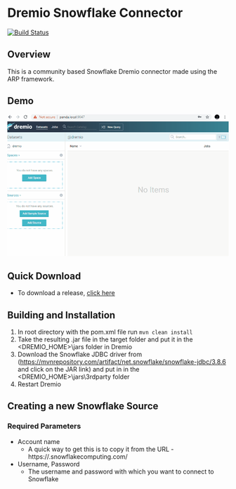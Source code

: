 # Dremio Snowflake Connector

[![Build Status](https://travis-ci.org/narendrans/dremio-snowflake.svg?branch=master)](https://travis-ci.org/narendrans/dremio-snowflake)

Overview
-----------

This is a community based Snowflake Dremio connector made using the ARP framework.

Demo
-----------

![Snowflake demo](snowflake.gif)

Quick Download
-----------

* To download a release, [click here](https://github.com/narendrans/dremio-snowflake/releases)

Building and Installation
-----------

1. In root directory with the pom.xml file run `mvn clean install`
2. Take the resulting .jar file in the target folder and put it in the <DREMIO_HOME>\jars folder in Dremio
3. Download the Snowflake JDBC driver from (https://mvnrepository.com/artifact/net.snowflake/snowflake-jdbc/3.8.6 and click on the JAR link) and put in in the <DREMIO_HOME>\jars\3rdparty folder
4. Restart Dremio

## Creating a new Snowflake Source

### Required Parameters

* Account name 
    * A quick way to get this is to copy it from the URL - https://<ACCOUNT NAME>.snowflakecomputing.com/
* Username, Password
    * The username and password with which you want to connect to Snowflake 
